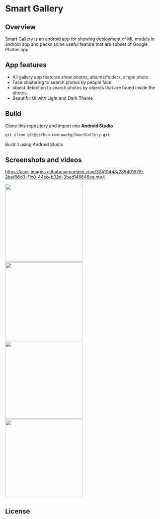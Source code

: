 # Smart Gallery

## Overview
Smart Gallery is an android app for showing deployment of ML models in android app and packs some
useful feature that are subset of Google Photos app.

## App features
* All gallery app features show photos, albums/folders, single photo
* Face clustering to search photos by people face
* object detection to search photos by objects that are found inside the photos
* Beautiful UI with Light and Dark Theme


## Build
Clone this repository and import into **Android Studio**
```bash
git clone git@github.com:awetg/SmartGallery.git
```
Build it using Android Studio

## Screenshots and videos

https://user-images.githubusercontent.com/32410448/235491979-2bef86d3-f1c0-44cb-b02d-3bed146646ca.mp4

<img width="250" src="![Screenshot_20230501_185315_Smart Gallery](https://user-images.githubusercontent.com/32410448/235490581-6a93b72b-cdc9-415d-93eb-3fc333ffcf84.jpg)">&nbsp;
<img width="250" src="![Screenshot_20230424_204153_Smart Gallery](https://user-images.githubusercontent.com/32410448/235490643-fe67a727-f393-4a32-b3a7-7318971e20f9.jpg)">&nbsp;
<img width="250" src="![Screenshot_20230424_204106_Smart Gallery](https://user-images.githubusercontent.com/32410448/235490680-66080e16-bccf-4839-a77f-2b8308252d9a.jpg)">&nbsp;
<img width="250" src="![Screenshot_20230424_204049_Smart Gallery](https://user-images.githubusercontent.com/32410448/235490728-70dc65d6-d9bd-4744-8e69-efe297b2fece.jpg)">&nbsp;

## License

